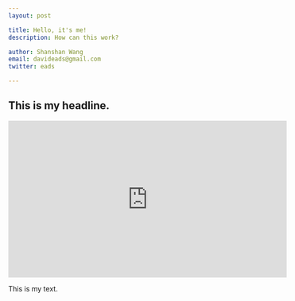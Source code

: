 ```yaml
---
layout: post

title: Hello, it's me!
description: How can this work?

author: Shanshan Wang
email: davideads@gmail.com
twitter: eads

---
```



## This is my headline. 

<iframe width="560" height="315" src="https://www.youtube.com/embed/AMjMFbhyhwY" frameborder="0" allowfullscreen></iframe>

This is my text.


